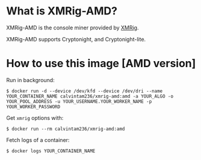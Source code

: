 # What is XMRig-AMD?

XMRig-AMD is the console miner provided by [XMRig](https://github.com/xmrig/xmrig-amd).

XMRig-AMD supports Cryptonight, and Cryptonight-lite.

# How to use this image [AMD version]

Run in background:

```console
$ docker run -d --device /dev/kfd --device /dev/dri --name YOUR_CONTAINER_NAME calvintam236/xmrig-amd:amd -a YOUR_ALGO -o YOUR_POOL_ADDRESS -u YOUR_USERNAME.YOUR_WORKER_NAME -p YOUR_WORKER_PASSWORD
```

Get `xmrig` options with:

```console
$ docker run --rm calvintam236/xmrig-amd:amd
```

Fetch logs of a container:

```console
$ docker logs YOUR_CONTAINER_NAME
```
